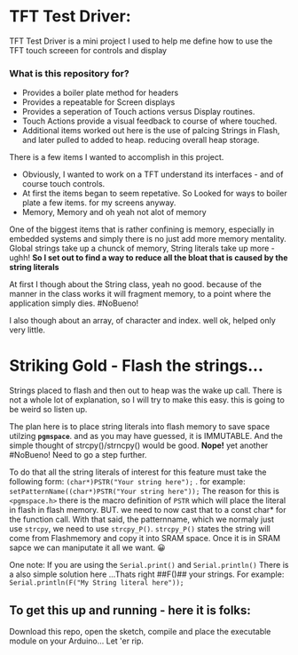 # TFT Test Driver: #

TFT Test Driver is a mini project I used to help me define how to use the TFT touch screeen for controls and display


### What is this repository for? ###

* Provides a boiler plate method for headers
* Provides a repeatable for Screen displays
* Provides a seperation of Touch actions versus Display routines.
* Touch Actions provide a visual feedback to course of where touched.
* Additional items worked out here is the use of palcing Strings in Flash, and later pulled to added to heap. reducing overall heap storage.

There is a few items I wanted to accomplish in this project.
* Obviously, I wanted to work on a TFT understand its interfaces - and of course touch controls.
* At first the items began to seem repetative.  So Looked for ways to boiler plate a few items. for my screens anyway.
* Memory, Memory and oh yeah not alot of memory

One of the biggest items that is rather confining is memory, especially in embedded systems and simply there is no just add more memory mentality.  Global strings take up a chunck of memory,  String literals take up more - ughh! **So I set out to find a way to reduce all the bloat that is caused by the string literals**

At first I though about the String class, yeah no good.  because of the manner in the class works it will fragment memory, to a point where the application simply dies. #NoBueno!

I also though about an array, of character and index. well ok, helped only very little.


# Striking Gold - Flash the strings...

Strings placed to flash and then out to heap was the wake up call.  There is not a whole lot of explanation, so I will try to make this easy.  this is going to be weird so listen up.

The plan here is to place string literals into flash memory to save space utilzing **`pgmspace`**. and as you may have guessed, it is IMMUTABLE. And the simple thought of strcpy()/strncpy() would be good. **Nope!** yet another #NoBueno!  Need to go a step further.

To do that all the string literals of interest for this feature  must take the following form:
        `(char*)PSTR("Your string here");` . for example:
        `setPatternName((char*)PSTR("Your string here"));`
The reason for this is `<pgmspace.h>` there is the macro definition of `PSTR` which will place the literal in flash
in flash memory. BUT. we need to now cast that to a const char* for the function call.
With that said, the patternname, which we normaly just use `strcpy`, we need to use `strcpy_P()`.
`strcpy_P()` states the string will come from Flashmemory and copy it into SRAM space. 
Once it is in SRAM sapce we can maniputate it all we want. 😀

One note:  If you are using the `Serial.print()` and `Serial.println()`  There is a also simple solution here ...Thats right ##F()## your strings. For example: `Serial.println(F("My String literal here"));`  



## To get this up and running - here it is folks:
Download this repo, open the sketch, compile and place the executable module on your Arduino... Let 'er rip.



